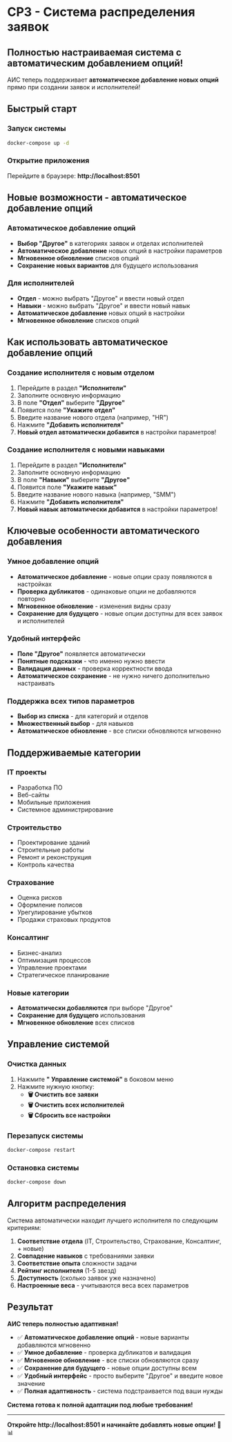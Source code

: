 # СРЗ - Система распределения заявок

## Полностью настраиваемая система с автоматическим добавлением опций!

АИС теперь поддерживает **автоматическое добавление новых опций** прямо при создании заявок и исполнителей!

## Быстрый старт

### Запуск системы
```bash
docker-compose up -d
```

### Открытие приложения
Перейдите в браузере: **http://localhost:8501**

## Новые возможности - автоматическое добавление опций

###  Автоматическое добавление опций
- **Выбор "Другое"** в категориях заявок и отделах исполнителей
- **Автоматическое добавление** новых опций в настройки параметров
- **Мгновенное обновление** списков опций
- **Сохранение новых вариантов** для будущего использования


### Для исполнителей
- **Отдел** - можно выбрать "Другое" и ввести новый отдел
- **Навыки** - можно выбрать "Другое" и ввести новый навык
- **Автоматическое добавление** новых опций в настройки
- **Мгновенное обновление** списков опций

## Как использовать автоматическое добавление опций


### Создание исполнителя с новым отделом
1. Перейдите в раздел **"Исполнители"**
2. Заполните основную информацию
3. В поле **"Отдел"** выберите **"Другое"**
4. Появится поле **"Укажите отдел"**
5. Введите название нового отдела (например, "HR")
6. Нажмите **"Добавить исполнителя"**
7. **Новый отдел автоматически добавится** в настройки параметров!

### Создание исполнителя с новыми навыками
1. Перейдите в раздел **"Исполнители"**
2. Заполните основную информацию
3. В поле **"Навыки"** выберите **"Другое"**
4. Появится поле **"Укажите навык"**
5. Введите название нового навыка (например, "SMM")
6. Нажмите **"Добавить исполнителя"**
7. **Новый навык автоматически добавится** в настройки параметров!

## Ключевые особенности автоматического добавления

### Умное добавление опций
- **Автоматическое добавление** - новые опции сразу появляются в настройках
- **Проверка дубликатов** - одинаковые опции не добавляются повторно
- **Мгновенное обновление** - изменения видны сразу
- **Сохранение для будущего** - новые опции доступны для всех заявок и исполнителей

### Удобный интерфейс
- **Поле "Другое"** появляется автоматически
- **Понятные подсказки** - что именно нужно ввести
- **Валидация данных** - проверка корректности ввода
- **Автоматическое сохранение** - не нужно ничего дополнительно настраивать

### Поддержка всех типов параметров
- **Выбор из списка** - для категорий и отделов
- **Множественный выбор** - для навыков
- **Автоматическое обновление** - все списки обновляются мгновенно

## Поддерживаемые категории

### IT проекты
- Разработка ПО
- Веб-сайты
- Мобильные приложения
- Системное администрирование

### Строительство
- Проектирование зданий
- Строительные работы
- Ремонт и реконструкция
- Контроль качества

### Страхование
- Оценка рисков
- Оформление полисов
- Урегулирование убытков
- Продажи страховых продуктов

### Консалтинг
- Бизнес-анализ
- Оптимизация процессов
- Управление проектами
- Стратегическое планирование

### Новые категории
- **Автоматически добавляются** при выборе "Другое"
- **Сохранение для будущего** использования
- **Мгновенное обновление** всех списков

## Управление системой

### Очистка данных
1. Нажмите **" Управление системой"** в боковом меню
2. Нажмите нужную кнопку:
   - **🗑️ Очистить все заявки**
   - **🗑️ Очистить всех исполнителей**
   - **🗑️ Сбросить все настройки**

### Перезапуск системы
```bash
docker-compose restart
```

### Остановка системы
```bash
docker-compose down
```

## Алгоритм распределения

Система автоматически находит лучшего исполнителя по следующим критериям:

1. **Соответствие отдела** (IT, Строительство, Страхование, Консалтинг, + новые)
2. **Совпадение навыков** с требованиями заявки
3. **Соответствие опыта** сложности задачи
4. **Рейтинг исполнителя** (1-5 звезд)
5. **Доступность** (сколько заявок уже назначено)
6. **Настроенные веса** - учитываются веса всех параметров

## Результат

**АИС теперь полностью адаптивная!**

- ✅ **Автоматическое добавление опций** - новые варианты добавляются мгновенно
- ✅ **Умное добавление** - проверка дубликатов и валидация
- ✅ **Мгновенное обновление** - все списки обновляются сразу
- ✅ **Сохранение для будущего** - новые опции доступны всем
- ✅ **Удобный интерфейс** - просто выберите "Другое" и введите новое значение
- ✅ **Полная адаптивность** - система подстраивается под ваши нужды

**Система готова к полной адаптации под любые требования!** 

---

**Откройте http://localhost:8501 и начинайте добавлять новые опции!** 🏢📊
